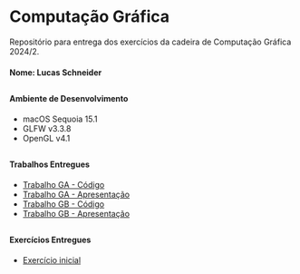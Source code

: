 # Computação Gráfica

Repositório para entrega dos exercícios da cadeira de Computação Gráfica 2024/2.

#### Nome: Lucas Schneider

##

#### Ambiente de Desenvolvimento
- macOS Sequoia 15.1
- GLFW v3.3.8
- OpenGL v4.1

##

#### Trabalhos Entregues

- [Trabalho GA - Código](https://github.com/1lusca/Computacao-Grafica/tree/main/trabalho-ga)
- [Trabalho GA - Apresentação](https://drive.google.com/file/d/1kh15z_ni_yy4vhExW2AaT2626GkNc4O2/view?usp=sharing)
- [Trabalho GB - Código](https://github.com/1lusca/Computacao-Grafica/tree/main/trabalho-gb)
- [Trabalho GB - Apresentação](https://drive.google.com/file/d/1kh15z_ni_yy4vhExW2AaT2626GkNc4O2/view)

##

#### Exercícios Entregues

- [Exercício inicial](https://github.com/1lusca/Computacao-Grafica/tree/main/Hello3D)





